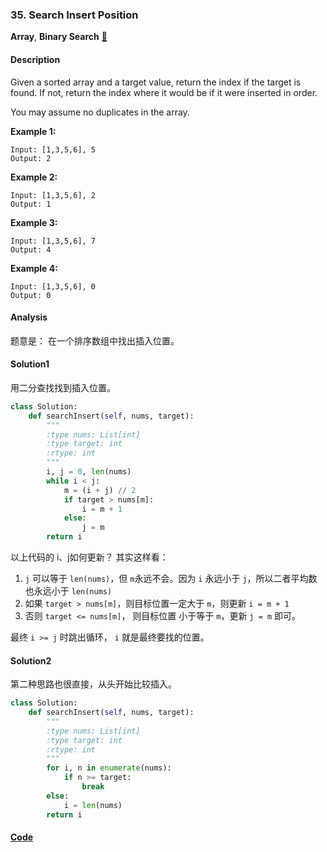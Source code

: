 ### 35. Search Insert Position

**Array**, **Binary Search**    [💚](https://leetcode.com/problems/search-insert-position)    

#### Description

Given a sorted array and a target value, return the index if the target is found. If not, return the index where it would be if it were inserted in order.

You may assume no duplicates in the array.

**Example 1:**

```
Input: [1,3,5,6], 5
Output: 2
```

**Example 2:**

```
Input: [1,3,5,6], 2
Output: 1
```

**Example 3:**

```
Input: [1,3,5,6], 7
Output: 4
```

**Example 4:**

```
Input: [1,3,5,6], 0
Output: 0
```

#### Analysis


题意是： 在一个排序数组中找出插入位置。


#### Solution1

用二分查找找到插入位置。

```python
class Solution:
    def searchInsert(self, nums, target):
        """
        :type nums: List[int]
        :type target: int
        :rtype: int
        """
        i, j = 0, len(nums)
        while i < j:
            m = (i + j) // 2
            if target > nums[m]:
                i = m + 1
            else:
                j = m
        return i
```

以上代码的 i、j如何更新？ 其实这样看：

1. `j` 可以等于 `len(nums)`，但 `m`永远不会。因为 `i` 永远小于 `j`，所以二者平均数也永远小于 `len(nums)`
2. 如果 `target > nums[m]`，则目标位置一定大于 `m`，则更新 `i = m + 1`
3. 否则 `target <= nums[m]`， 则目标位置 小于等于 `m`，更新 `j = m` 即可。

最终 `i >= j` 时跳出循环， `i` 就是最终要找的位置。


#### Solution2

第二种思路也很直接，从头开始比较插入。

```python
class Solution:
    def searchInsert(self, nums, target):
        """
        :type nums: List[int]
        :type target: int
        :rtype: int
        """
        for i, n in enumerate(nums):
            if n >= target:
                break
        else:
            i = len(nums)
        return i
```

#### [Code](../python/35.%20Search%20Insert%20Position.py)
